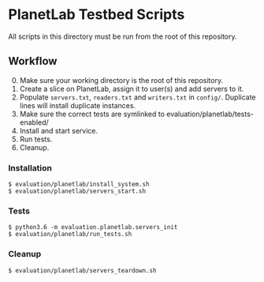 # PlanetLab Testbed Scripts

All scripts in this directory must be run from the root of this repository.

## Workflow

0. Make sure your working directory is the root of this repository.
1. Create a slice on PlanetLab, assign it to user(s) and add servers to it.
2. Populate `servers.txt`, `readers.txt` and `writers.txt` in `config/`. Duplicate lines will install duplicate instances.
3. Make sure the correct tests are symlinked to evaluation/planetlab/tests-enabled/
4. Install and start service.
5. Run tests.
6. Cleanup.

### Installation

```
$ evaluation/planetlab/install_system.sh
$ evaluation/planetlab/servers_start.sh
```

### Tests

```
$ python3.6 -m evaluation.planetlab.servers_init
$ evaluation/planetlab/run_tests.sh
```

### Cleanup

```
$ evaluation/planetlab/servers_teardown.sh
```
